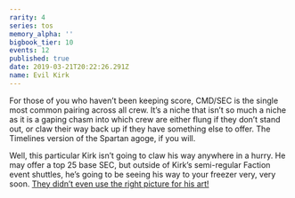 ```yaml
---
rarity: 4
series: tos
memory_alpha: ''
bigbook_tier: 10
events: 12
published: true
date: 2019-03-21T20:22:26.291Z
name: Evil Kirk
---
```

For those of you who haven’t been keeping score, CMD/SEC is the single most common pairing across all crew. It’s a niche that isn’t so much a niche as it is a gaping chasm into which crew are either flung if they don’t stand out, or claw their way back up if they have something else to offer. The Timelines version of the Spartan agoge, if you will.

Well, this particular Kirk isn’t going to claw his way anywhere in a hurry. He may offer a top 25 base SEC, but outside of Kirk’s semi-regular Faction event shuttles, he’s going to be seeing his way to your freezer very, very soon. [They didn’t even use the right picture for his art!](http://tos.trekcore.com/hd/albums/1x05hd/theenemywithinhd410.jpg)
